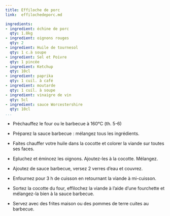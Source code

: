 ```yaml
---
title: Effiloche de porc
link:  effilochedeporc.md

ingredients:
- ingredient: échine de porc
  qty: 1.8kg
- ingredient: oignons rouges
  qty: 2
- ingredient: Huile de tournesol
  qty: 1 c.à soupe
- ingredient: Sel et Poivre
  qty: 1 pincée
- ingredient: Ketchup
  qty: 10cl
- ingredient: paprika
  qty: 1 cuil. à café
- ingredient: moutarde
  qty: 1 cuil. à soupe
- ingredient: vinaigre de vin
  qty: 5cl
- ingredient: sauce Worcestershire
  qty: 10cl
...
```

* Préchauffez le four ou le barbecue à 160°C (th. 5-6)
* Préparez la sauce barbecue : mélangez tous les ingrédients.
* Faites chauffer votre huile dans la cocotte et colorer la viande sur toutes ses faces. 
* Epluchez et émincez les oignons. Ajoutez-les à la cocotte. Mélangez.
* Ajoutez de sauce barbecue, versez 2 verres d’eau et couvrez.

* Enfournez pour 3 h de cuisson en retournant la viande à mi-cuisson.

* Sortez la cocotte du four, effilochez la viande à l’aide d’une fourchette et mélangez-la bien à la sauce barbecue. 

* Servez avec des frites maison ou des pommes de terre cuites au barbecue.


















